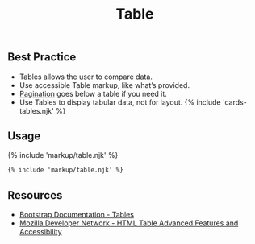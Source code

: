 ﻿---
title: Table
summary: Tables allow users to compare and review large amounts of data.
tags: components
layout: guide
eleventyNavigation:
  key: Table
  parent: Components
  order: 290
  excerpt: Tables allow users to compare and review large amounts of data.
  img: /img/illustrations/illus-table.svg
---

## Best Practice

- Tables allows the user to compare data.
- Use accessible Table markup, like what’s provided.
- [Pagination](/components/pagination) goes below a table if you need it.
- Use Tables to display tabular data, not for layout.
{% include 'cards-tables.njk' %}

## Usage

{% include 'markup/table.njk' %}

``` html
{% include 'markup/table.njk' %}
```

## Resources
* <a href="https://getbootstrap.com/docs/4.5/content/tables/" target="_blank">Bootstrap Documentation - Tables</a>
* <a href="https://developer.mozilla.org/en-US/docs/Learn/HTML/Tables/Advanced" target="_blank">Mozilla Developer Network - HTML Table Advanced Features and Accessibility</a>
